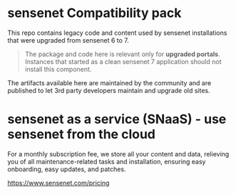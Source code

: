 # sensenet Compatibility pack
This repo contains legacy code and content used by sensenet installations that were upgraded from sensenet 6 to 7.

> The package and code here is relevant only for **upgraded portals**. Instances that started as a clean sensenet 7 application should not install this component.

The artifacts available here are maintained by the community and are published to let 3rd party developers maintain and upgrade old sites.

# sensenet as a service (SNaaS) - use sensenet from the cloud

For a monthly subscription fee, we store all your content and data, relieving you of all maintenance-related tasks and installation, ensuring easy onboarding, easy updates, and patches.

https://www.sensenet.com/pricing
